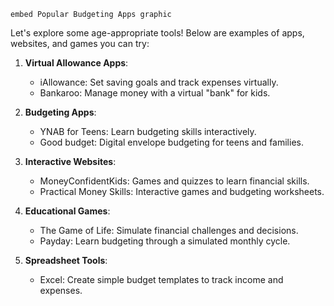 `embed Popular Budgeting Apps graphic`

Let's explore some age-appropriate tools! Below are examples of apps, websites, and games you can try:

1. **Virtual Allowance Apps**:

   - iAllowance: Set saving goals and track expenses virtually.
   - Bankaroo: Manage money with a virtual "bank" for kids.

1. **Budgeting Apps**:

   - YNAB for Teens: Learn budgeting skills interactively.
   - Good budget: Digital envelope budgeting for teens and families.

1. **Interactive Websites**:

   - MoneyConfidentKids: Games and quizzes to learn financial skills.
   - Practical Money Skills: Interactive games and budgeting worksheets.

1. **Educational Games**:

   - The Game of Life: Simulate financial challenges and decisions.
   - Payday: Learn budgeting through a simulated monthly cycle.

1. **Spreadsheet Tools**:

   - Excel: Create simple budget templates to track income and expenses.